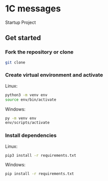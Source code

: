 # 1C messages

Startup Project

## Get started

### Fork the repository or clone

```bash
git clone
```

### Create virtual environment and activate

Linux:

```bash
python3 -m venv env
source env/bin/activate
```

Windows:

```bash
py -m venv env
env/scripts/activate
```

### Install dependencies

Linux:

```bash
pip3 install -r requirements.txt
```

Windows:

```bash
pip install -r requirements.txt
```